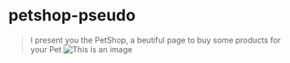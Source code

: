 # petshop-pseudo

> I present you the PetShop, a beutiful page to buy some products for your Pet
![This is an image](https://github.com/celfiew/petshop-pseudo/blob/main/img/celfiew.github.io_petshop-pseudo_.png)

